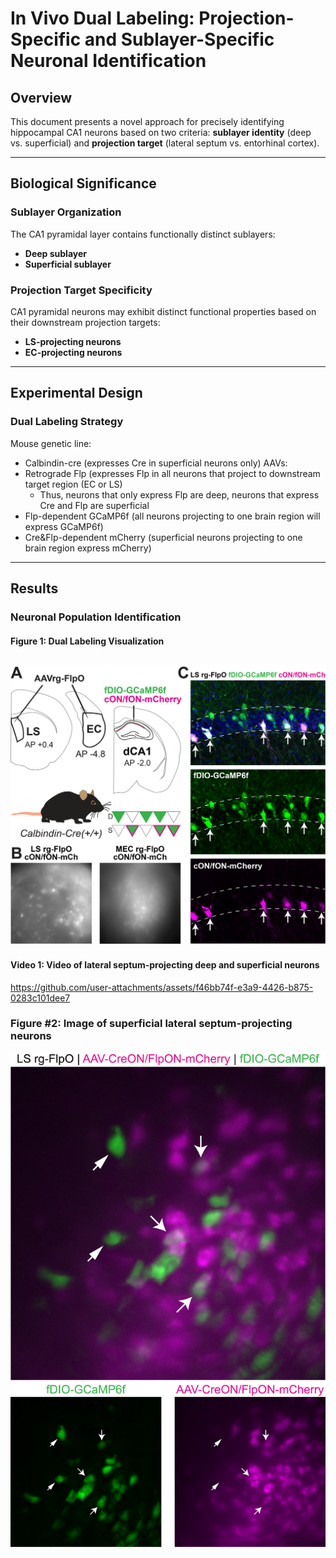 # In Vivo Dual Labeling: Projection-Specific and Sublayer-Specific Neuronal Identification

## Overview

This document presents a novel approach for precisely identifying hippocampal CA1 neurons based on two criteria: **sublayer identity** (deep vs. superficial) and **projection target** (lateral septum vs. entorhinal cortex).

---

## Biological Significance

### Sublayer Organization
The CA1 pyramidal layer contains functionally distinct sublayers:
- **Deep sublayer**
- **Superficial sublayer**

### Projection Target Specificity
CA1 pyramidal neurons may exhibit distinct functional properties based on their downstream projection targets:
- **LS-projecting neurons**
- **EC-projecting neurons**

---

## Experimental Design

### Dual Labeling Strategy
Mouse genetic line: 
 - Calbindin-cre (expresses Cre in superficial neurons only)
AAVs: 
 - Retrograde Flp (expresses Flp in all neurons that project to downstream target region (EC or LS)
   - Thus, neurons that only express Flp are deep, neurons that express Cre and Flp are superficial
 - Flp-dependent GCaMP6f (all neurons projecting to one brain region will express GCaMP6f)
 - Cre&Flp-dependent mCherry (superficial neurons projecting to one brain region express mCherry)

---

## Results

### Neuronal Population Identification
#### Figure 1: Dual Labeling Visualization
![Dual Labeling](images/dual_labeling.png)
---

#### Video 1: Video of lateral septum-projecting deep and superficial neurons
https://github.com/user-attachments/assets/f46bb74f-e3a9-4426-b875-0283c101dee7



### Figure #2: Image of superficial lateral septum-projecting neurons
![Calcium Imaging Max Projection](images/video_maxprojects.png)
